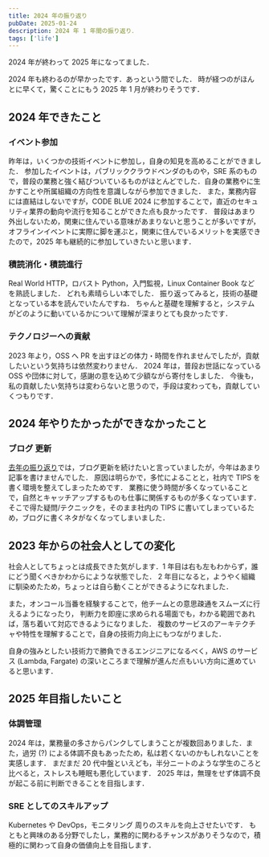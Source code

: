 ```yaml
---
title: 2024 年の振り返り
pubDate: 2025-01-24
description: 2024 年 1 年間の振り返り．
tags: ['life']
---
```


2024 年が終わって 2025 年になってました．

2024 年も終わるのが早かったです．あっという間でした．
時が経つのがほんとに早くて，驚くことにもう 2025 年 1 月が終わりそうです．

## 2024 年できたこと

### イベント参加

昨年は，いくつかの技術イベントに参加し，自身の知見を高めることができました．
参加したイベントは，パブリッククラウドベンダのものや，SRE 系のもので，普段の業務と強く結びついているものがほとんどでした．自身の業務やに生かすことや所属組織の方向性を意識しながら参加できました．
また，業務内容には直結はしないですが，CODE BLUE 2024 に参加することで，直近のセキュリティ業界の動向や流行を知ることができた点も良かったです．
普段はあまり外出しないため，関東に住んでいる意味があまりないと思うことが多いですが，オフラインイベントに実際に脚を運ぶと，関東に住んでいるメリットを実感できたので，2025 年も継続的に参加していきたいと思います．

### 積読消化・積読進行

Real World HTTP，ロバスト Python，入門監視，Linux Container Book などを熟読しました．
どれも素晴らしい本でした．
振り返ってみると，技術の基礎となっている本を読んでいたんですね．
ちゃんと基礎を理解すると，システムがどのように動いているかについて理解が深まりとても良かったです．

### テクノロジーへの貢献

2023 年より，OSS へ PR を出すほどの体力・時間を作れませんでしたが，貢献したいという気持ちは依然変わりません．
2024 年は，普段お世話になっている OSS や団体に対して，感謝の意を込めて少額ながら寄付をしました．
今後も，私の貢献したい気持ちは変わらないと思うので，手段は変わっても，貢献していくつもりです．

## 2024 年やりたかったができなかったこと

### ブログ 更新

[去年の振り返り](/blog/2024/fy2023/)では，ブログ更新を続けたいと言っていましたが，今年はあまり記事を書けませんでした．
原因は明らかで，多忙によることと，社内で TIPS を書く環境を整えてしまったためです．
業務に使う時間が多くなっていることで，自然とキャッチアップするものも仕事に関係するものが多くなっています．そこで得た疑問/テクニックを，そのまま社内の TIPS に書いてしまっているため，ブログに書くネタがなくなってしまいました．

## 2023 年からの社会人としての変化

社会人としてちょっとは成長できた気がします．1 年目は右も左もわからず，誰にどう聞くべきかわからにような状態でした．
2 年目になると，ようやく組織に馴染めたため，ちょっとは自ら動くことができるようになれました．

また，オンコール当番を経験することで，他チームとの意思疎通をスムーズに行えるようになったり，
判断力を即座に求められる場面でも，わかる範囲であれば，落ち着いて対応できるようになりました．
複数のサービスのアーキテクチャや特性を理解することで，自身の技術力向上にもつながりました．

自身の強みとしたい技術力で勝負できるエンジニアになるべく，AWS のサービス (Lambda, Fargate) の深いところまで理解が進んだ点もいい方向に進めていると思います．

## 2025 年目指したいこと

### 体調管理

2024 年は，業務量の多さからパンクしてしまうことが複数回ありました．また，過労 (?) による体調不良もあったため，私は若くないのかもしれないことを実感します．
まだまだ 20 代中盤といえども，半分ニートのような学生のころと比べると，ストレスも睡眠も悪化しています．
2025 年は，無理をせず体調不良が起こる前に判断できることを目指します．

### SRE としてのスキルアップ

Kubernetes や DevOps，モニタリング 周りのスキルを向上させたいです．
もともと興味のある分野でしたし，業務的に関わるチャンスがありそうなので，積極的に関わって自身の価値向上を目指します．
